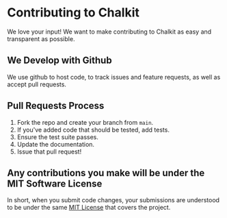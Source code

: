 # Contributing to Chalkit

We love your input! We want to make contributing to Chalkit as easy and transparent as possible.

## We Develop with Github

We use github to host code, to track issues and feature requests, as well as accept pull requests.

## Pull Requests Process

1. Fork the repo and create your branch from `main`.
2. If you've added code that should be tested, add tests.
3. Ensure the test suite passes.
4. Update the documentation.
5. Issue that pull request!

## Any contributions you make will be under the MIT Software License

In short, when you submit code changes, your submissions are understood to be under the same [MIT License](http://choosealicense.com/licenses/mit/) that covers the project.
